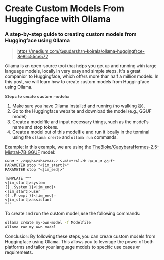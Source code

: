 # Create Custom Models From Huggingface with Ollama

### A step-by-step guide to creating custom models from Huggingface using Ollama  
  
>https://medium.com/@sudarshan-koirala/ollama-huggingface-8e8bc55ce572  
  
  
Ollama is an open-source tool that helps you get up and running with large language models, locally in very easy and simple steps. It's a great companion to Huggingface, which offers more than half a million models. In this post, we will learn how to create custom models from Huggingface using Ollama.  
  
Steps to create custom models:  
  
1. Make sure you have Ollama installed and running (no walking 😄).  
2. Go to the Huggingface website and download the model (e.g., GGUF model).  
3. Create a modelfile and input necessary things, such as the model's name and stop tokens.  
4. Create a model out of this modelfile and run it locally in the terminal using the `ollama create` and `ollama run` commands.  
  
Example: In this example, we are using the [TheBloke/CapybaraHermes-2.5-Mistral-7B-GGUF](https://huggingface.co/TheBloke/CapybaraHermes-2.5-Mistral-7B-GGUF) model:  
  
```  
FROM "./capybarahermes-2.5-mistral-7b.Q4_K_M.gguf"  
PARAMETER stop "<|im_start|>"    
PARAMETER stop "<|im_end|>"  
  
TEMPLATE """    
<|im_start|>system    
{{ .System }}<|im_end|>    
<|im_start|>user    
{{ .Prompt }}<|im_end|>    
<|im_start|>assistant    
"""  
```  
  
To create and run the custom model, use the following commands:  
  
```bash  
ollama create my-own-model -f Modelfile  
ollama run my-own-model  
```  
  
Conclusion: By following these steps, you can create custom models from Huggingface using Ollama. This allows you to leverage the power of both platforms and tailor your language models to specific use cases or requirements.